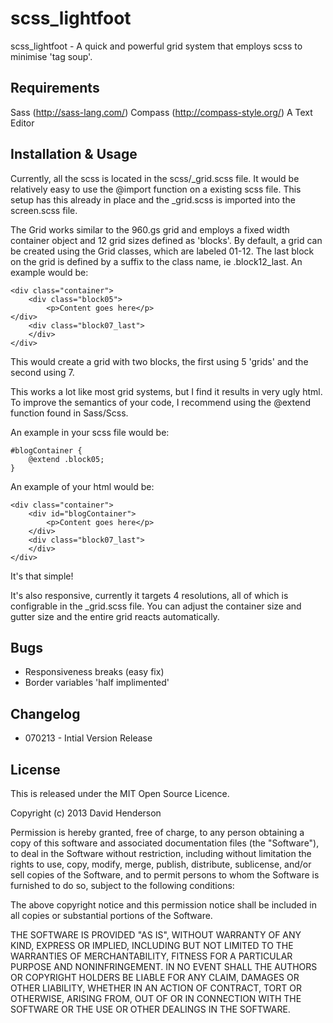 scss_lightfoot
==============

scss_lightfoot - A quick and powerful grid system that employs scss to minimise 'tag soup'.

Requirements
------------

Sass	(http://sass-lang.com/)
Compass (http://compass-style.org/)
A Text Editor

Installation & Usage
--------------------

Currently, all the scss is located in the scss/_grid.scss file. It would be relatively easy to use the @import function on a existing scss file. This setup has this already in place and the _grid.scss is imported into the screen.scss file.

The Grid works similar to the 960.gs grid and employs a fixed width container object and 12 grid sizes defined as 'blocks'. By default, a grid can be created using the Grid classes, which are labeled 01-12. The last block on the grid is defined by a suffix to the class name, ie .block12_last. An example would be:

	<div class="container">
		<div class="block05">
			<p>Content goes here</p>	
	</div>
		<div class="block07_last">
		</div>
	</div>

This would create a grid with two blocks, the first using 5 'grids' and the second using 7.

This works a lot like most grid systems, but I find it results in very ugly html. To improve the semantics of your code, I recommend using the @extend function found in Sass/Scss.

An example in your scss file would be:

	#blogContainer {
		@extend .block05;
	}

An example of your html would be:

	<div class="container">
		<div id="blogContainer">
			<p>Content goes here</p>	
		</div>
		<div class="block07_last">
		</div>
	</div>

It's that simple!

It's also responsive, currently it targets 4 resolutions, all of which is configrable in the _grid.scss file. You can adjust the container size and gutter size and the entire grid reacts automatically.

Bugs
----
- Responsiveness breaks (easy fix)
- Border variables 'half implimented' 

Changelog
---------
- 070213 - Intial Version Release

License
-------
This is released under the MIT Open Source Licence.

Copyright (c) 2013 David Henderson

Permission is hereby granted, free of charge, to any person obtaining a copy of this software and associated documentation files (the "Software"), to deal in the Software without restriction, including without limitation the rights to use, copy, modify, merge, publish, distribute, sublicense, and/or sell copies of the Software, and to permit persons to whom the Software is furnished to do so, subject to the following conditions:

The above copyright notice and this permission notice shall be included in all copies or substantial portions of the Software.

THE SOFTWARE IS PROVIDED "AS IS", WITHOUT WARRANTY OF ANY KIND, EXPRESS OR IMPLIED, INCLUDING BUT NOT LIMITED TO THE WARRANTIES OF MERCHANTABILITY, FITNESS FOR A PARTICULAR PURPOSE AND NONINFRINGEMENT. IN NO EVENT SHALL THE AUTHORS OR COPYRIGHT HOLDERS BE LIABLE FOR ANY CLAIM, DAMAGES OR OTHER LIABILITY, WHETHER IN AN ACTION OF CONTRACT, TORT OR OTHERWISE, ARISING FROM, OUT OF OR IN CONNECTION WITH THE SOFTWARE OR THE USE OR OTHER DEALINGS IN THE SOFTWARE.

